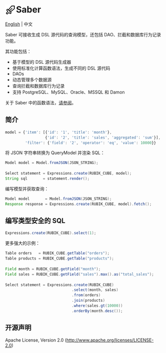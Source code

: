# <img src="./docs/logo.svg" height="35" width="35" align="left"> Saber

[English](./README.md) | 中文

Saber 可接收生成 DSL 源代码的查询模型，还包括 DAO、拦截和数据库行为记录功能。

其功能包括：

- 基于模型的 DSL 源代码生成器
- 使用标准化计算函数语法，生成不同的 DSL 源代码
- DAOs
- 动态管理多个数据源
- 查询拦截和数据库行为记录
- 支持 PostgreSQL、MySQL、Oracle、MSSQL 和 Damon

关于 Saber 中的函数语法，[请参阅](./docs/functions_in_saber.md)。

## 简介

```javascript
model = {'item': [{'id': '1', 'title': 'month'},
                  {'id': '2', 'title': 'sales', 'aggregated': 'sum'}],
         'filter': {'field': '2', 'operator': 'eq', 'value': 10000}}
```

将 JSON 字符串转换为 QueryModel 并渲染 SQL：

```java
Model model = Model.fromJSON(JSON_STRING);

Select statement = Expressions.create(RUBIK_CUBE, model);
String sql       = statement.render();
```

编写模型并获取查询：

```java
Model model       = Model.fromJSON(JSON_STRING);
Response response = Expressions.create(RUBIK_CUBE, model).fetch();
```

## 编写类型安全的 SQL

```java
Expressions.create(RUBIK_CUBE).select(1);
```

更多强大的示例：

```java
Table orders   = RUBIK_CUBE.getTable("orders");
Table products = RUBIK_CUBE.getTable("products");

Field month = RUBIK_CUBE.getField("month");
Field sales = RUBIK_CUBE.getField("sales").max().as("total_sales");

Select statement = Expressions.create(RUBIK_CUBE)
                              .select(month, sales)
                              .from(orders)
                              .join(products)
                              .where(sales.gt(10000))
                              .orderBy(month.desc());
```

## 开源声明

Apache License, Version 2.0 (http://www.apache.org/licenses/LICENSE-2.0)
